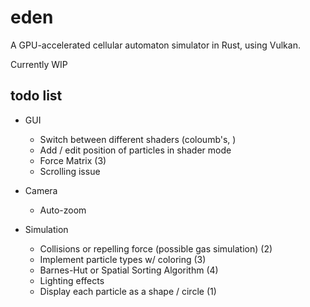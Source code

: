 # eden
A GPU-accelerated cellular automaton simulator in Rust, using Vulkan.

Currently WIP

## todo list
- GUI 
    - Switch between different shaders (coloumb's, )
    - Add / edit position of particles in shader mode
    - Force Matrix (3)
    - Scrolling issue
  
- Camera
   - Auto-zoom


- Simulation
  - Collisions or repelling force (possible gas simulation) (2)
  - Implement particle types w/ coloring (3)
  - Barnes-Hut or Spatial Sorting Algorithm (4)
  - Lighting effects
  - Display each particle as a shape / circle (1)


